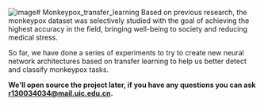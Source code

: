 ![image](https://github.com/tianshijing/Mpox-PyramidTransferNet/assets/103416111/3a313f8f-c517-4e20-824d-24c7fc056a82)# Monkeypox_transfer_learning
Based on previous research, the monkeypox dataset was selectively studied with the goal of achieving the highest accuracy in the field, bringing well-being to society and reducing medical stress.

So far, we have done a series of experiments to try to create new neural network architectures based on transfer learning to help us better detect and classify monkeypox tasks.

**We'll open source the project later, if you have any questions you can ask r130034034@mail.uic.edu.cn.**
